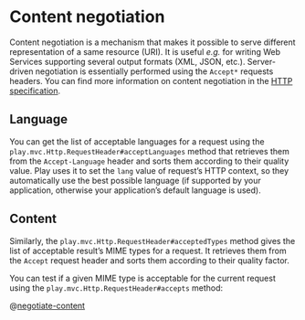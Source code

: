 <!--- Copyright (C) 2009-2015 Typesafe Inc. <http://www.typesafe.com> -->
# Content negotiation

Content negotiation is a mechanism that makes it possible to serve different representation of a same resource (URI). It is useful *e.g.* for writing Web Services supporting several output formats (XML, JSON, etc.). Server-driven negotiation is essentially performed using the `Accept*` requests headers. You can find more information on content negotiation in the [HTTP specification](http://www.w3.org/Protocols/rfc2616/rfc2616-sec12.html).

## Language

You can get the list of acceptable languages for a request using the `play.mvc.Http.RequestHeader#acceptLanguages` method that retrieves them from the `Accept-Language` header and sorts them according to their quality value. Play uses it to set the `lang` value of request’s HTTP context, so they automatically use the best possible language (if supported by your application, otherwise your application’s default language is used).

## Content

Similarly, the `play.mvc.Http.RequestHeader#acceptedTypes` method gives the list of acceptable result’s MIME types for a request. It retrieves them from the `Accept` request header and sorts them according to their quality factor.

You can test if a given MIME type is acceptable for the current request using the `play.mvc.Http.RequestHeader#accepts` method:

@[negotiate-content](code/javaguide/http/JavaContentNegotiation.java)

